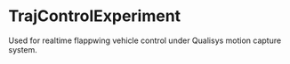 # TrajControlExperiment

Used for realtime flappwing vehicle control under Qualisys motion capture system. 
